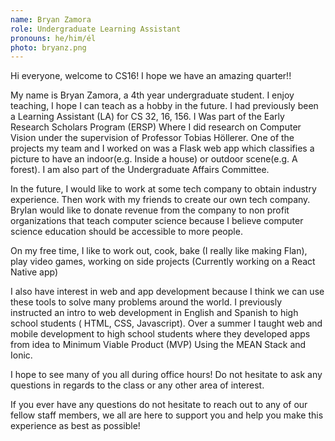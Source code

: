 ```yaml
---
name: Bryan Zamora
role: Undergraduate Learning Assistant
pronouns: he/him/él
photo: bryanz.png
---
```


Hi everyone, welcome to CS16! I hope we have an amazing quarter!!
 
My name is Bryan Zamora, a 4th year undergraduate student. I enjoy teaching, I hope I can teach as a hobby in the future. I had previously been a Learning Assistant (LA) for CS 32, 16, 156. I Was part of the Early Research Scholars Program (ERSP) Where I did research on Computer Vision under the supervision of Professor Tobias Höllerer. One of the projects my team and I worked on was a Flask web app which classifies a picture to have an indoor(e.g. Inside a house) or outdoor scene(e.g. A forest). I am also part of the Undergraduate Affairs Committee.
 
In the future, I would like to work at some tech company to obtain industry experience. Then work with my friends to create our own tech company. BryIan would like to donate revenue from the company to non profit organizations that teach computer science because I believe computer science education should be accessible to more people.
 
On my free time, I like to work out, cook, bake (I really like making Flan), play video games, working on side projects (Currently working on a React Native app)
 
I also have interest in web and app development because I think we can use these tools to solve many problems around the world. I previously instructed an intro to web development in English and Spanish to high school students ( HTML, CSS, Javascript). Over a summer I taught web and mobile development to high school students where they developed apps from idea to Minimum Viable Product (MVP) Using the MEAN Stack and Ionic.
 
 
I hope to see many of you all during office hours! Do not hesitate to ask any questions in regards to the class or any other area of interest.
 
If you ever have any questions do not hesitate to reach out to any of our fellow staff members, we all are here to support you and help you make this experience as best as possible!
